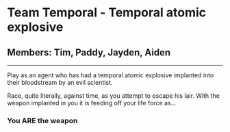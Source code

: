 # Team Temporal - Temporal atomic explosive
## Members: Tim, Paddy, Jayden, Aiden

----------------
Play as an agent who has had a temporal atomic explosive implanted into their bloodstream by an evil scientist. 

Race, quite literally, against time, as you attempt to escape his lair. With the weapon implanted in you it is feeding off your life force as...
### You ARE the weapon
